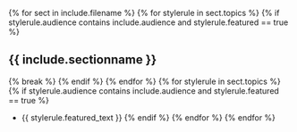 {% for sect in include.filename %}
    {% for stylerule in sect.topics %}
        {% if stylerule.audience contains include.audience and stylerule.featured == true %}
## {{ include.sectionname }}
{% break %}
        {% endif %}
    {% endfor %}
    {% for stylerule in sect.topics %}
        {% if stylerule.audience contains include.audience and stylerule.featured == true %}
* {{ stylerule.featured_text }}
        {% endif %}
    {% endfor %}
{% endfor %}
